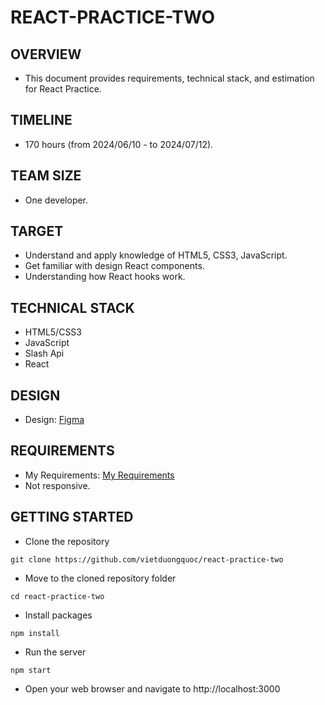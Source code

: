# REACT-PRACTICE-TWO
## OVERVIEW
- This document provides requirements, technical stack, and estimation for React Practice.
## TIMELINE
- 170 hours (from 2024/06/10 - to 2024/07/12).
## TEAM SIZE
- One developer.
## TARGET
- Understand and apply knowledge of HTML5, CSS3, JavaScript.
- Get familiar with design React components.
- Understanding how React hooks work.
## TECHNICAL STACK
- HTML5/CSS3
- JavaScript
- Slash Api
- React
## DESIGN
- Design: [Figma](https://www.figma.com/design/TvvCbZ4IqnjYSBE2NQtAUt/My-Book-Shelf-CRUD?node-id=45-353&t=fl8L3CGIF6xQ9sik-0)
## REQUIREMENTS
- My Requirements: [My Requirements](https://docs.google.com/document/d/14Gkts1i3MDm57VYEWfGZNWuMVQ6hr8AQDEvSZCvzJyU/edit)
- Not responsive.
## GETTING STARTED
- Clone the repository
```
git clone https://github.com/vietduongquoc/react-practice-two
```
- Move to the cloned repository folder
```
cd react-practice-two
```
- Install packages
```
npm install
```
- Run the server
```
npm start
```
- Open your web browser and navigate to http://localhost:3000